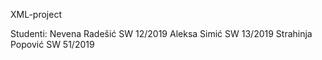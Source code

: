 XML-project

Studenti:
Nevena Radešić SW 12/2019
Aleksa Simić SW 13/2019
Strahinja Popović SW 51/2019